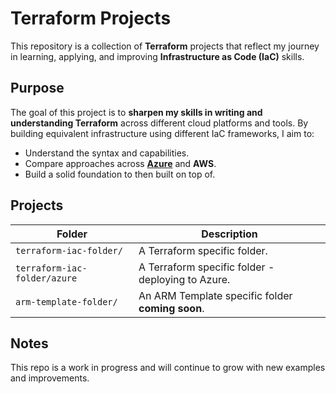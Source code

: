 # Terraform Projects

This repository is a collection of **Terraform** projects that reflect my journey in learning, applying, and improving **Infrastructure as Code (IaC)** skills.

## Purpose

The goal of this project is to **sharpen my skills in writing and understanding Terraform** across different cloud platforms and tools. By building equivalent infrastructure using different IaC frameworks, I aim to:

- Understand the syntax and capabilities.
- Compare approaches across **[Azure](terraform-iac-folder/azure)** and **AWS**.
- Build a solid foundation to then built on top of. 

## Projects

| Folder                  | Description |
|--------------------------|-------------|
| `terraform-iac-folder/` | A Terraform specific folder. |
| `terraform-iac-folder/azure` | A Terraform specific folder - deploying to Azure. |
| `arm-template-folder/`  | An ARM Template specific folder **coming soon**. |

## Notes

This repo is a work in progress and will continue to grow with new examples and improvements.
